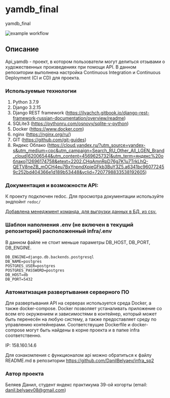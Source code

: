 # yamdb_final
yamdb_final

![example workflow](https://github.com/DanilBelyaev/yamdb_final/actions/workflows/yamdb_workflow.yml/badge.svg)

## Описание
Api_yamdb - проект, в котором пользователи могут делиться отзывами о художественных произведениях при помощи API. В данном репозитории выполнена настройка Continuous Integration и Continuous Deployment (CI и CD) для проекта.


### Используемые технологии

1. Python 3.7.9 
2. Django 3.2.15
3. Django REST framework (https://ilyachch.gitbook.io/django-rest-framework-russian-documentation/overview/readme)
4. SQLite3 (https://pythonru.com/osnovy/sqlite-v-python)
5. Docker (https://www.docker.com)
6. nginx (https://nginx.org/ru/)
7. GIT (https://github.com/git-guides)
8. Яндекс Облако (https://cloud.yandex.ru/?utm_source=yandex-s&utm_medium=cpc&utm_campaign=Search_RU_Other_All_LGEN_Brand_cloud|62006544&utm_content=4569625732|&utm_term=яндекс%20облако|12696174758&etext=2202.CHqAmnRpD76g7K1u7TrkLhQ-QETV8neZB_mOCH4eu7BxYnpndXpieGFkb3BuY3Z5.a6341bc960772459c252bd404366e1d189b53448&yclid=7207798833538192605)



### Документация и возможности API:
К проекту подключен redoc. Для просмотра документации используйте эндпойнт `redoc/`

[Добавлена менеджмент команда, для выгрузки данных в БД, из csv.](#описание-команды-для-заполнения-базы-данными)

### Шаблон наполнения .env (не включен в текущий репозиторий) расположенный infra/.env
В данном файле не стоит меньше параметры DB_HOST, DB_PORT, DB_ENGINE.

```
DB_ENGINE=django.db.backends.postgresql
DB_NAME=postgres
POSTGRES_USER=postgres
POSTGRES_PASSWORD=postgres
DB_HOST=db
DB_PORT=5432
```

### Автоматизация развертывания серверного ПО
Для развертывания API на серверах используется среда Docker, а также docker-compose. Docker позволяет устаналивать приложение со всем его окружением и зависимостями в контейнер, который может быть перенесён на любую систему, а также предоставляет среду по управлению контейнерами. Соответствущие Dockerfile и docker-compose могут быть найдены в корне проекта и в папке infra соответственно.

IP: 158.160.14.6

Для ознакомления с функционалом api можно обратиться к файлу README.md в репозитории https://github.com/DanilBelyaev/infra_sp2

### Автор проекта
Беляев Данил, студент яндекс практикума 39-ой когорты (email: danil.belyaev08@gmail.com)
